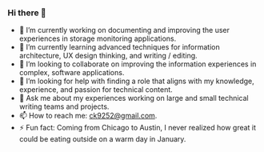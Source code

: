 ### Hi there 👋

- 🔭 I’m currently working on documenting and improving the user experiences in storage monitoring applications.
- 🌱 I’m currently learning advanced techniques for information architecture, UX design thinking, and writing / editing.
- 👯 I’m looking to collaborate on improving the information experiences in complex, software applications.
- 🤔 I’m looking for help with finding a role that aligns with my knowledge, experience, and passion for technical content.
- 💬 Ask me about my experiences working on large and small technical writing teams and projects.
- 📫 How to reach me: ck9252@gmail.com.
- ⚡ Fun fact: Coming from Chicago to Austin, I never realized how great it could be eating outside on a warm day in January.
